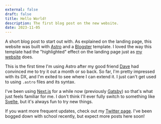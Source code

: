 ```yaml
---
external: false
draft: false
title: Hello World!
description: The first blog post on the new website.
date: 2023-11-05
---
```


A short blog post to start out with. As explained on the landing page, this website was built with [Astro](https://astro.build) and a [Blogster](https://github.com/flexdinesh/blogster) template. I loved the way this template had the "highlighted" effect on the landing page just as [my website](http://hunterparcells.com/) does.

This is the first time I'm using Astro after my good friend [Dave](https://paperdave.net) had convinced me to try it out a month or so back. So far, I'm pretty impressed with its DX, and I'm exited to see where I can extend it. I just can't get used to using `.astro` files and its syntax.

I've been using [Next.js](https://nextjs.org) for a while now (previously [Gatsby](https://www.gatsbyjs.com)) so that's what just feels familiar for me. I don't think I'll ever fully switch to something like [Svelte](https://svelte.dev), but it's always fun to try new things.

If you want more frequent updates, check out my [Twitter page](https://twitter.com/hunterparcells). I've been bogged down with school recently, but expect more posts here soon!

